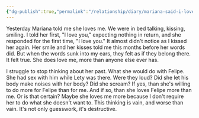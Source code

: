 ```yaml
---
{"dg-publish":true,"permalink":"/relationship/diary/mariana-said-i-love-you/","created":"Aug 22, 2022, 11:12 PM"}
---
```



Yesterday Mariana told me she loves me. We were in bed talking, kissing, smiling. I told her first, "I love you," expecting nothing in return, and she responded for the first time, "I love you." It almost didn't notice as I kissed her again. Her smile and her kisses told me this months before her words did. But when the words sunk into my ears, they felt as if they belong there. It felt true. She does love me, more than anyone else ever has.

I struggle to stop thinking about her past. What she would do with Felipe. She had sex with him while Lety was there. Were they loud? Did she let his body make noises with her body? Did she scream? If yes, than she's willing to do more for Felipe than for me. And if so, than she loves Felipe more than me. Or is that certain? Maybe she loves me more because I don't require her to do what she doesn't want to. This thinking is vain, and worse than vain. It's not only guesswork, it's destructive.